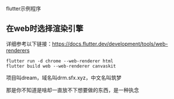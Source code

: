flutter示例程序

## 在web时选择渲染引擎

详细参考以下链接：https://docs.flutter.dev/development/tools/web-renderers

```shell
flutter run -d chrome --web-renderer html
flutter build web --web-renderer canvaskit
```

项目叫dream，域名叫drm.sfx.xyz，中文名叫筑梦

那是你不知道是啥却一直放不下想要做的东西，是一种执念



